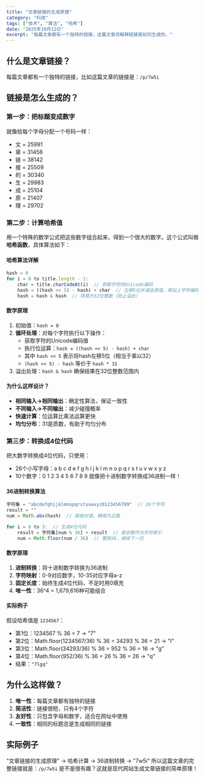 ```yaml
---
title: "文章链接的生成原理"
category: "科技"
tags: ["技术", "算法", "哈希"]
date: "2025年10月12日"
excerpt: "每篇文章都有一个独特的链接，这篇文章将解释链接是如何生成的。"
---
```

## 什么是文章链接？
每篇文章都有一个独特的链接，比如这篇文章的链接是：`/p/7w5i`
## 链接是怎么生成的？
### 第一步：把标题变成数字
就像给每个字母分配一个号码一样：
- 文 = 25991
- 章 = 31456
- 链 = 38142
- 接 = 25509
- 的 = 30340
- 生 = 29983
- 成 = 25104
- 原 = 21407
- 理 = 29702
### 第二步：计算哈希值
用一个特殊的数学公式把这些数字组合起来，得到一个很大的数字。这个公式叫做**哈希函数**，具体算法如下：
#### 哈希算法详解
```typescript
hash = 0
for i = 0 to title.length - 1:
    char = title.charCodeAt(i)  // 获取字符的Unicode编码
    hash = ((hash << 5) - hash) + char  // 左移5位并减去原值，再加上字符编码
    hash = hash & hash  // 转换为32位整数（防止溢出）
```
#### 数学原理
1. 初始值：`hash = 0`
2. **循环处理**：对每个字符执行以下操作：
   - 获取字符的Unicode编码值
   - 执行位运算：`hash = ((hash << 5) - hash) + char`
   - 其中 `hash << 5` 表示将hash左移5位（相当于乘以32）
   - `(hash << 5) - hash` 等价于 `hash * 31`
3. 溢出处理：`hash & hash` 确保结果在32位整数范围内
#### 为什么这样设计？
- **相同输入→相同输出**：确定性算法，保证一致性
- **不同输入→不同输出**：减少碰撞概率
- **快速计算**：位运算比乘法运算更快
- **均匀分布**：31是质数，有助于均匀分布
### 第三步：转换成4位代码
把大数字转换成4位代码，只使用：
- 26个小写字母：a b c d e f g h i j k l m n o p q r s t u v w x y z
- 10个数字：0 1 2 3 4 5 6 7 8 9
就像把十进制数字转换成36进制一样！
#### 36进制转换算法
```typescript
字符集 = "abcdefghijklmnopqrstuvwxyz0123456789"  // 36个字符
result = ""
num = Math.abs(hash)  // 取绝对值，确保为正数

for i = 0 to 3:  // 生成4位代码
    result = 字符集[num % 36] + result  // 取余数作为字符索引
    num = Math.floor(num / 36)  // 整除36，继续下一位
```
#### 数学原理
1. **进制转换**：将十进制数字转换为36进制
2. **字符映射**：0-9对应数字，10-35对应字母a-z
3. **固定长度**：始终生成4位代码，不足时用0填充
4. **唯一性**：36^4 = 1,679,616种可能组合
#### 实际例子
假设哈希值是 `1234567`：
- 第1位：1234567 % 36 = 7 → "7"
- 第2位：Math.floor(1234567/36) % 36 = 34293 % 36 = 21 → "l"
- 第3位：Math.floor(34293/36) % 36 = 952 % 36 = 16 → "g"
- 第4位：Math.floor(952/36) % 36 = 26 % 36 = 26 → "q"
- 结果：`"7lgq"`
## 为什么这样做？
1. **唯一性**：每篇文章都有独特的链接
2. **简洁性**：链接很短，只有4个字符
3. **友好性**：只包含字母和数字，适合在网址中使用
4. **一致性**：相同的标题总是生成相同的链接
## 实际例子
"文章链接的生成原理" → 哈希计算 → 36进制转换 → "7w5i"
所以这篇文章的完整链接就是：`/p/7w5i`
是不是很有趣？这就是现代网站生成文章链接的简单原理！
